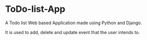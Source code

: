 # ToDo-list-App
A Todo list Web based Application made using Python and Django. 

It is used to add, delete and update event that the user intends to.
